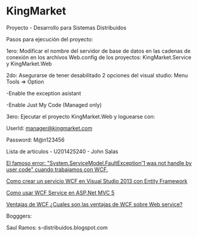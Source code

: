 # KingMarket
Proyecto - Desarrollo para Sistemas Distribuidos

Pasos para ejecución del proyecto:

1ero: 
Modificar el nombre del servidor de base de datos en las cadenas de conexión en los archivos Web.config de los proyectos: KingMarket.Service y KingMarket.Web

2do: 
Asegurarse de tener desabilitado 2 opciones del visual studio:
Menu Tools => Option

-Enable the exception asistant

-Enable Just My Code (Managed only)

3ero: 
Ejecutar el proyecto KingMarket.Web y loguearse con:

UserId: manager@kingmarket.com

Password: M@n123456

Lista de articulos - U201425240 - John Salas

[El famoso error: "System.ServiceModel.FaultException'1 was not handle by user code" cuando trabajamos con WCF.](http://salasjohn.blogspot.pe/2016/06/el-famoso-error-system.html)

[Como crear un servicio WCF en Visual Studio 2013 con Entity Framework](http://salasjohn.blogspot.pe/2016/06/como-crear-un-servicio-wcf-en-visual.html)

[Como usar WCF Service en ASP.Net MVC 5](http://salasjohn.blogspot.pe/2016/06/como-usar-wcf-service-en-aspnet-mvc-5.html)

[Ventajas de WCF ¿Cuales son las ventajas de WCF sobre Web service?](http://salasjohn.blogspot.pe/2016/06/ventajas-de-wcf-cuales-son-las-ventajas.html)

Bogggers:

Saul Ramos: s-distribuidos.blogspot.com
